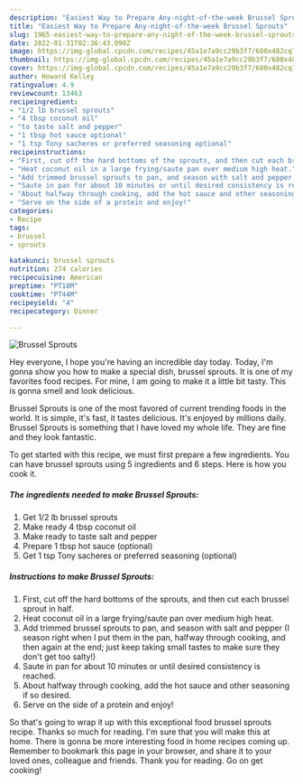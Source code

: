 ```yaml
---
description: "Easiest Way to Prepare Any-night-of-the-week Brussel Sprouts"
title: "Easiest Way to Prepare Any-night-of-the-week Brussel Sprouts"
slug: 1965-easiest-way-to-prepare-any-night-of-the-week-brussel-sprouts
date: 2022-01-31T02:36:43.090Z
image: https://img-global.cpcdn.com/recipes/45a1e7a9cc29b3f7/680x482cq70/brussel-sprouts-recipe-main-photo.jpg
thumbnail: https://img-global.cpcdn.com/recipes/45a1e7a9cc29b3f7/680x482cq70/brussel-sprouts-recipe-main-photo.jpg
cover: https://img-global.cpcdn.com/recipes/45a1e7a9cc29b3f7/680x482cq70/brussel-sprouts-recipe-main-photo.jpg
author: Howard Kelley
ratingvalue: 4.9
reviewcount: 13463
recipeingredient:
- "1/2 lb brussel sprouts"
- "4 tbsp coconut oil"
- "to taste salt and pepper"
- "1 tbsp hot sauce optional"
- "1 tsp Tony sacheres or preferred seasoning optional"
recipeinstructions:
- "First, cut off the hard bottoms of the sprouts, and then cut each brussel sprout in half."
- "Heat coconut oil in a large frying/saute pan over medium high heat."
- "Add trimmed brussel sprouts to pan, and season with salt and pepper (I season right when I put them in the pan, halfway through cooking, and then again at the end; just keep taking small tastes to make sure they don&#39;t get too salty!)"
- "Saute in pan for about 10 minutes or until desired consistency is reached."
- "About halfway through cooking, add the hot sauce and other seasoning if so desired."
- "Serve on the side of a protein and enjoy!"
categories:
- Recipe
tags:
- brussel
- sprouts

katakunci: brussel sprouts 
nutrition: 274 calories
recipecuisine: American
preptime: "PT18M"
cooktime: "PT44M"
recipeyield: "4"
recipecategory: Dinner

---
```



![Brussel Sprouts](https://img-global.cpcdn.com/recipes/45a1e7a9cc29b3f7/680x482cq70/brussel-sprouts-recipe-main-photo.jpg)

Hey everyone, I hope you're having an incredible day today. Today, I'm gonna show you how to make a special dish, brussel sprouts. It is one of my favorites food recipes. For mine, I am going to make it a little bit tasty. This is gonna smell and look delicious.



Brussel Sprouts is one of the most favored of current trending foods in the world. It is simple, it's fast, it tastes delicious. It's enjoyed by millions daily. Brussel Sprouts is something that I have loved my whole life. They are fine and they look fantastic.


To get started with this recipe, we must first prepare a few ingredients. You can have brussel sprouts using 5 ingredients and 6 steps. Here is how you cook it.

<!--inarticleads1-->

##### The ingredients needed to make Brussel Sprouts:

1. Get 1/2 lb brussel sprouts
1. Make ready 4 tbsp coconut oil
1. Make ready to taste salt and pepper
1. Prepare 1 tbsp hot sauce (optional)
1. Get 1 tsp Tony sacheres or preferred seasoning (optional)




<!--inarticleads2-->

##### Instructions to make Brussel Sprouts:

1. First, cut off the hard bottoms of the sprouts, and then cut each brussel sprout in half.
1. Heat coconut oil in a large frying/saute pan over medium high heat.
1. Add trimmed brussel sprouts to pan, and season with salt and pepper (I season right when I put them in the pan, halfway through cooking, and then again at the end; just keep taking small tastes to make sure they don&#39;t get too salty!)
1. Saute in pan for about 10 minutes or until desired consistency is reached.
1. About halfway through cooking, add the hot sauce and other seasoning if so desired.
1. Serve on the side of a protein and enjoy!




So that's going to wrap it up with this exceptional food brussel sprouts recipe. Thanks so much for reading. I'm sure that you will make this at home. There is gonna be more interesting food in home recipes coming up. Remember to bookmark this page in your browser, and share it to your loved ones, colleague and friends. Thank you for reading. Go on get cooking!
